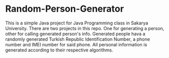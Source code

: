 # Random-Person-Generator

<p>
This is a simple Java project for Java Programming class in Sakarya University. 
There are two projects in this repo.
One for generating a person, other for calling generated person's info.
Generated people hava a randomly generated Turkish Republic Identification Number,
a phone number and IMEI number for said phone.
All personal information is generated according to their respective algorithms.
</p>
